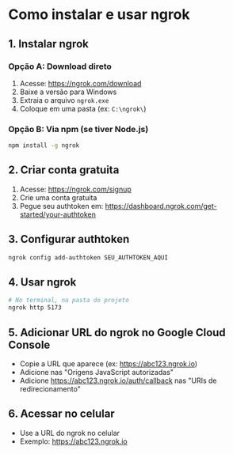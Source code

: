 # Como instalar e usar ngrok

## 1. Instalar ngrok

### Opção A: Download direto
1. Acesse: https://ngrok.com/download
2. Baixe a versão para Windows
3. Extraia o arquivo `ngrok.exe`
4. Coloque em uma pasta (ex: `C:\ngrok\`)

### Opção B: Via npm (se tiver Node.js)
```bash
npm install -g ngrok
```

## 2. Criar conta gratuita
1. Acesse: https://ngrok.com/signup
2. Crie uma conta gratuita
3. Pegue seu authtoken em: https://dashboard.ngrok.com/get-started/your-authtoken

## 3. Configurar authtoken
```bash
ngrok config add-authtoken SEU_AUTHTOKEN_AQUI
```

## 4. Usar ngrok
```bash
# No terminal, na pasta do projeto
ngrok http 5173
```

## 5. Adicionar URL do ngrok no Google Cloud Console
- Copie a URL que aparece (ex: https://abc123.ngrok.io)
- Adicione nas "Origens JavaScript autorizadas"
- Adicione https://abc123.ngrok.io/auth/callback nas "URIs de redirecionamento"

## 6. Acessar no celular
- Use a URL do ngrok no celular
- Exemplo: https://abc123.ngrok.io
